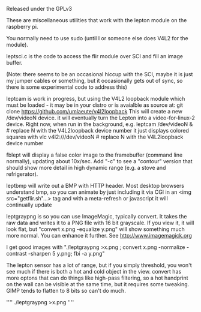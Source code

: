 Released under the GPLv3

These are miscellaneous utilities that work with the lepton module on the raspberry pi.

You normally need to use sudo (until I or someone else does V4L2 for the module).

leptsci.c is the code to access the flir module over SCI and fill an image buffer.

(Note: there seems to be an occasional hiccup with the SCI, maybe it is just my jumper cables or something, but it occasionally gets out of sync, so there is some experimental code to address this)

leptcam is work in progress, but using the V4L2 loopback module which must be loaded - it may be in your distro or is avaialble as source at:
	git clone https://github.com/umlaeute/v4l2loopback
This will create a new /dev/videoN device.
it will eventually turn the Lepton into a video-for-linux-2 device.
Right now, when run in the background, e.g.
	leptcam /dev/videoN & # replace N with the V4L2loopback device number
it just displays colored squares with
	vlc v4l2:///dev/videoN # replace N with the V4L2loopback device number

fblept will display a false color image to the framebuffer (command line normally), updating about 10x/sec.  Add "-c" to see a "contour" version that should show more detail in high dynamic range (e.g. a stove and refrigerator).

leptbmp will write out a BMP with HTTP header.  Most desktop browsers understand bmp, so you can animate by just including it via CGI in an <img src="getflir.sh"...> tag and with a meta-refresh or javascript it will continually update

leptgraypng is so you can use ImageMagic, typically convert.  It takes the raw data and writes it to a PNG file with 16 bit grayscale.  If you view it, it will look flat, but "convert x.png -equalize y.png" will show something much more normal.  You can enhance it further.  See http://www.imagemagick.org

I get good images with "./leptgraypng >x.png ; convert x.png -normalize -contrast -sharpen 5 y.png; fbi -a y.png"

The lepton sensor has a lot of range, but if you simply threshold, you won't see much if there is both a hot and cold object in the view.  convert has more optons that can do things like high-pass filtering, so a hot handprint on the wall can be visible at the same time, but it requires some tweaking.  GIMP tends to flatten to 8 bits so can't do much.

''''
./leptgraypng >x.png
''''
